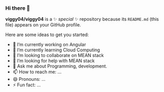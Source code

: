 ### Hi there 👋

**viggy04/viggy04** is a ✨ _special_ ✨ repository because its `README.md` (this file) appears on your GitHub profile.

Here are some ideas to get you started:

- 🔭 I’m currently working on Angular
- 🌱 I’m currently learning Cloud Computing
- 👯 I’m looking to collaborate on MEAN stack
- 🤔 I’m looking for help with MEAN stack
- 💬 Ask me about Programming, development.
- 📫 How to reach me: ...
- 😄 Pronouns: ...
- ⚡ Fun fact: ...
